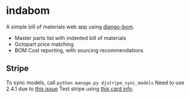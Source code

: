# indabom
A simple bill of materials web app using [django-bom](https://github.com/mpkasp/django-bom).

- Master parts list with indented bill of materials
- Octopart price matching
- BOM Cost reporting, with sourcing recommendations

## Stripe
To sync models, call `python manage.py djstripe_sync_models`
Need to use 2.4.1 due to [this issue](https://github.com/dj-stripe/dj-stripe/issues/1386)
Test stripe using [this card info](https://stripe.com/docs/testing).